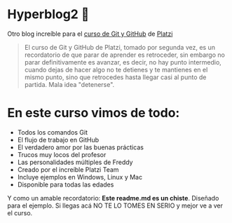 # Hyperblog2 💚
Otro blog increíble para el [curso de Git y GitHub](http://https://platzi.com/cursos/git-github/ "curso de Git y GitHub") de [Platzi](http://https://platzi.com/home "Platzi")
>El curso de Git y GitHub de Platzi, tomado por segunda vez, es un recordatorio de que parar de aprender es retroceder, sin embargo no parar definitivamente es avanzar, es decir, no hay punto intermedio, cuando dejas de hacer algo no te detienes y te mantienes en el mismo punto, sino que retrocedes hasta llegar casi al punto de partida. Mala idea "detenerse".

# En este curso vimos de todo:
* Todos los comandos Git
* El flujo de trabajo en GitHub
* El verdadero amor por las buenas prácticas
* Trucos muy locos del profesor
* Las personalidades múltiples de Freddy
* Creado por el increíble Platzi Team
* Incluye ejemplos en Windows, Linux y Mac
* Disponible para todas las edades

Y como un amable recordatorio: **Este readme.md es un chiste**. Diseñado para el ejemplo. Si llegas acá NO TE LO TOMES EN SERIO y mejor ve a ver el curso.
